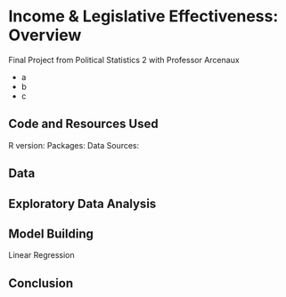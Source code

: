 # Income & Legislative Effectiveness: Overview
Final Project from Political Statistics 2 with Professor Arcenaux
- a
- b
- c


## Code and Resources Used
R version:
Packages:
Data Sources:

## Data

## Exploratory Data Analysis

## Model Building
Linear Regression

## Conclusion



